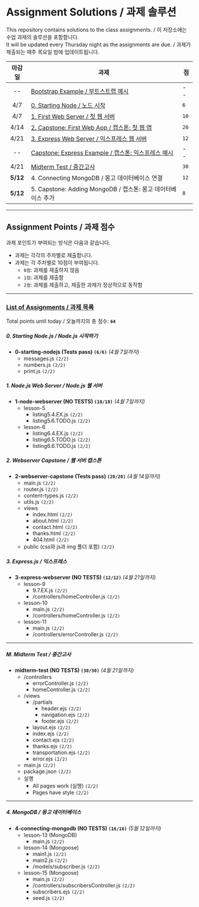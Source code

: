 # Assignment Solutions / 과제 솔루션

This repository contains solutions to the class assignments. / 이 저장소에는 수업 과제의 솔루션을 포함합니다.<br>
It will be updated every Thursday night as the assignments are due. / 과제가 제출되는 매주 목요일 밤에 업데이트됩니다.

|  마감일  | 과제                                                                      | 점   |
| :------: | ------------------------------------------------------------------------ | ---- |
|    --    | [Bootstrap Example / 부트스트랩 예시](./0-bootstrap-example-soln-PUBLIC/) | --   |
|   4/7    | [0. Starting Node / 노드 시작](./0-starting-nodejs-soln-PUBLIC/)          | `6`  |
|   4/7    | [1. First Web Server / 첫 웹 서버](./1-node-webserver-soln-PUBLIC/)       | `10` |
|   4/14   | [2. Capstone: First Web App / 캡스톤: 첫 웹 앱](./2-webserver-capstone-PUBLIC/)        | `20` |
|   4/21   | [3. Express Web Server / 익스프레스 웹 서버](./3-express-webserver-soln-PUBLIC/)        | `12` |
|    --    | [Capstone: Express Example / 캡스톤: 익스프레스 예시](./4-express-capstone-soln-PUBLIC/) | -- |
|   4/21   | [Midterm Test / 중간고사](./midterm-test-soln-PUBLIC/)                    | `30` |
| **5/12** | 4. Connecting MongoDB / 몽고 데이터베이스 연결                             | `12` |
| **5/12** | 5. Capstone: Adding MongoDB / 캡스톤: 몽고 데이터베이스 추가                | `8` |

---

## Assignment Points / 과제 점수

과제 포인트가 부여되는 방식은 다음과 같습니다.

- 과제는 각각의 주차별로 제출합니다.
- 과제는 각 주차별로 10점이 부여됩니다.
  - `0점`: 과제를 제출하지 않음
  - `1점`: 과제를 제출함
  - `2점`: 과제를 제출하고, 제출한 과제가 정상적으로 동작함

---

### [List of Assignments / 과제 목록](https://ut-nodejs.github.io/assignments.html)

Total points until today / 오늘까지의 총 점수: **`64`**

##### 0. Starting Node.js / Node.js 시작하기

- **0-starting-nodejs (Tests pass) `(6/6)`** _(4월 7일까지)_
  - messages.js `(2/2)`
  - numbers.js `(2/2)`
  - print.js `(2/2)`

##### 1. Node.js Web Server / Node.js 웹 서버

- **1-node-webserver (NO TESTS) `(10/10)`** _(4월 7일까지)_
  - lesson-5
    - listing5.4.EX.js `(2/2)`
    - listing5.6.TODO.js `(2/2)`
  - lesson-6
    - listing6.4.EX.js `(2/2)`
    - listing6.5.TODO.js `(2/2)`
    - listing6.6.TODO.js `(2/2)`

##### 2. Webserver Capstone / 웹 서버 캡스톤

- **2-webserver-capstone (Tests pass) `(20/20)`** _(4월 14일까지)_
  - main.js `(2/2)`
  - router.js `(2/2)`
  - content-types.js `(2/2)`
  - utils.js `(2/2)`
  - views
    - index.html `(2/2)`
    - about.html `(2/2)`
    - contact.html `(2/2)`
    - thanks.html `(2/2)`
    - 404.html `(2/2)`
  - public (css와 js과 img 폴더 포함) `(2/2)`

##### 3. Express.js / 익스프레스

- **3-express-webserver (NO TESTS) `(12/12)`** _(4월 21일까지)_
  - lesson-9
    - 9.7.EX.js `(2/2)`
    - /controllers/homeController.js `(2/2)`
  - lesson-10
    - main.js `(2/2)`
    - /controllers/homeController.js `(2/2)`
  - lesson-11
    - main.js `(2/2)`
    - /controllers/errorController.js `(2/2)`

---

##### M. Midterm Test / 중간고사

- **midterm-test (NO TESTS) `(30/30)`** _(4월 21일까지)_
  - /controllers
    - errorController.js `(2/2)`
    - homeController.js `(2/2)`
  - /views
    - /partials
      - header.ejs `(2/2)`
      - navigation.ejs `(2/2)`
      - footer.ejs `(2/2)`
    - layout.ejs `(2/2)`
    - index.ejs `(2/2)`
    - contact.ejs `(2/2)`
    - thanks.ejs `(2/2)`
    - transportation.ejs `(2/2)`
    - error.ejs `(2/2)`
  - main.js `(2/2)`
  - package.json `(2/2)`
  - 실행
    - All pages work (실행) `(2/2)`
    - Pages have style `(2/2)`

---

##### 4. MongoDB / 몽고 데이터베이스

- **4-connecting-mongodb (NO TESTS) `(16/16)`** _(5월 12일까지)_
  - lesson-13 (MongoDB)
    - main.js `(2/2)`
  - lesson-14 (Mongoose)
    - main1.js `(2/2)`
    - main2.js `(2/2)`
    - /models/subscriber.js `(2/2)`
  - lesson-15 (Mongoose)
    - main.js `(2/2)`
    - /controllers/subscribersController.js `(2/2)`
    - subscribers.ejs `(2/2)`
    - seed.js `(2/2)`
